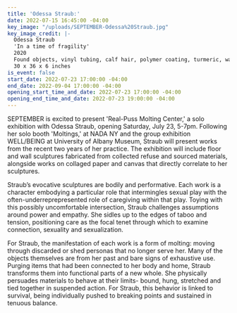 ```yaml
---
title: 'Odessa Straub:'
date: 2022-07-15 16:45:00 -04:00
key_image: "/uploads/SEPTEMBER-Odessa%20Straub.jpg"
key_image_credit: |-
  Odessa Straub
  'In a time of fragility'
  2020
  Found objects, vinyl tubing, calf hair, polymer coating, turmeric, water, soil, variable ecosystem with hornwort
  30 x 36 x 6 inches
is_event: false
start_date: 2022-07-23 17:00:00 -04:00
end_date: 2022-09-04 17:00:00 -04:00
opening_start_time_and_date: 2022-07-23 17:00:00 -04:00
opening_end_time_and_date: 2022-07-23 19:00:00 -04:00
---
```


SEPTEMBER is excited to present 'Real-Puss Molting Center,' a solo exhibition with Odessa Straub, opening Saturday, July 23, 5-7pm. Following her solo booth 'Moltings,' at NADA NY and the group exhibition WELL/BEING at University of Albany Museum, Straub will present works from the recent two years of her practice. The exhibition will include floor and wall sculptures fabricated from collected refuse and sourced materials, alongside works on collaged paper and canvas that directly correlate to her sculptures. 

Straub’s evocative sculptures are bodily and performative. Each work is a character embodying a particular role that intermingles sexual play with the often-underreprepresented role of caregiving within that play. Toying with this possibly uncomfortable intersection, Straub challenges assumptions around power and empathy. She sidles up to the edges of taboo and tension, positioning care as the focal tenet through which to examine connection, sexuality and sexualization.

For Straub, the manifestation of each work is a form of molting: moving through discarded or shed personas that no longer serve her. Many of the objects themselves are from her past and bare signs of exhaustive use. Purging items that had been connected to her body and home, Straub transforms them into functional parts of a new whole. She physically persuades materials to behave at their limits- bound, hung, stretched and tied together in suspended action. For Straub, this behavior is linked to survival, being individually pushed to breaking points and sustained in tenuous balance.
